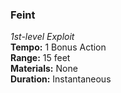 ### Feint
*1st-level Exploit*  
**Tempo:** 1 Bonus Action  
**Range:** 15 feet  
**Materials:** None  
**Duration:** Instantaneous

